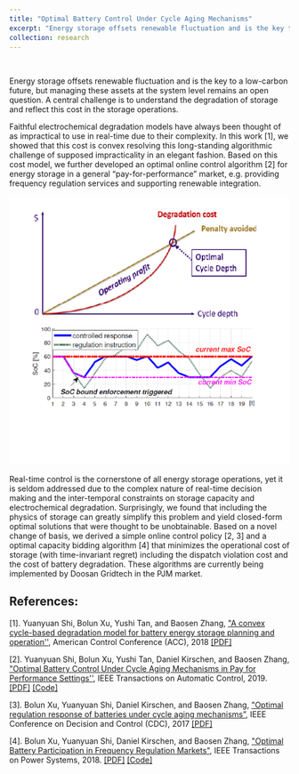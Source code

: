 ```yaml
---
title: "Optimal Battery Control Under Cycle Aging Mechanisms"
excerpt: "Energy storage offsets renewable fluctuation and is the key to a low-carbon future, but managing these assets at the system level is challenging. A central question is to understand the degradation of storage and reflect this cost in the operations. In this work, we prove that the cycle-based electrochemical degradation model is convex. Based on this cost model, we further develop an optimal online control algorithm for energy storage in a general pay-for-performance market via a novel change of basis."
collection: research
---
```

<p>&nbsp;</p>

Energy storage offsets renewable fluctuation and is the key to a low-carbon future, but managing these assets at the system level remains an open question. A central challenge is to understand the degradation of storage and reflect this cost in the storage operations.

Faithful electrochemical degradation models have always been thought of as impractical to use in real-time due to their complexity. In this work [1], we showed that this cost is convex resolving this long-standing algorithmic challenge of supposed impracticality in an elegant fashion. Based on this cost model, we further developed an optimal online control algorithm [2] for energy storage in a general “pay-for-performance” market, e.g. providing frequency regulation services and supporting renewable integration. 
<p align="center">
	<img src='/images/research/battery_controller.png'>
</p>
Real-time control is the cornerstone of all energy storage operations, yet it is seldom addressed due to the complex nature of real-time decision making and the inter-temporal constraints on storage capacity and electrochemical degradation. Surprisingly, we found that including the physics of storage can greatly simplify this problem and yield closed-form optimal solutions that were thought to be unobtainable. Based on a novel change of basis, we derived a simple online control policy [2, 3] and a optimal capacity bidding algorithm [4] that minimizes the operational cost of storage (with time-invariant regret) including the dispatch violation cost and the cost of battery degradation. These algorithms are currently being implemented by Doosan Gridtech in the PJM market.

## References:

[1]. Yuanyuan Shi, Bolun Xu, Yushi Tan, and Baosen Zhang, ["A convex cycle-based degradation model for battery energy storage planning and operation''](https://ieeexplore.ieee.org/document/8431814), American Control Conference (ACC), 2018  [[PDF]](https://arxiv.org/pdf/1703.07968.pdf)

[2]. Yuanyuan Shi, Bolun Xu, Yushi Tan, Daniel Kirschen, and Baosen Zhang, ["Optimal Battery Control Under Cycle Aging Mechanisms in Pay for Performance Settings''](https://ieeexplore.ieee.org/abstract/document/8449100), IEEE Transactions on Automatic Control, 2019. [[PDF]](https://arxiv.org/pdf/1709.05715.pdf) [[Code]](https://drive.google.com/file/d/1LNoaSbdMlIJ5RucSjCLRBmrBmqaQ0jfS/view?usp=sharing)

[3]. Bolun Xu, Yuanyuan Shi, Daniel Kirschen, and Baosen Zhang, ["Optimal regulation response of batteries under cycle aging mechanisms”](https://ieeexplore.ieee.org/stamp/stamp.jsp?arnumber=8263750), IEEE Conference on Decision and Control (CDC), 2017  [[PDF]](https://arxiv.org/pdf/1703.07824.pdf)

[4]. Bolun Xu, Yuanyuan Shi, Daniel Kirschen, and Baosen Zhang, ["Optimal Battery Participation in Frequency Regulation Markets"](https://ieeexplore.ieee.org/document/8383984), IEEE Transactions on Power Systems, 2018. [[PDF]](https://arxiv.org/pdf/1710.10514.pdf) [[Code]](https://drive.google.com/file/d/1NS_dURp4K211zeNiInDYId97VMNwDry1/view?usp=sharing)
